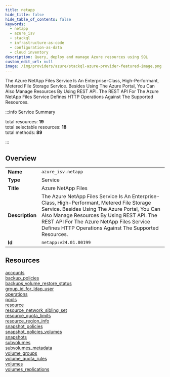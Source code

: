 ```yaml
---
title: netapp
hide_title: false
hide_table_of_contents: false
keywords:
  - netapp
  - azure_isv
  - stackql
  - infrastructure-as-code
  - configuration-as-data
  - cloud inventory
description: Query, deploy and manage Azure resources using SQL
custom_edit_url: null
image: /img/providers/azure/stackql-azure-provider-featured-image.png
---
```

The Azure NetApp Files Service Is An Enterprise-Class, High-Performant, Metered File Storage Service. Besides Using The Azure Portal, You Can Also Manage Resources By Using REST API. The REST API For The Azure NetApp Files Service Defines HTTP Operations Against The Supported Resources.  
    
:::info Service Summary

<div class="row">
<div class="providerDocColumn">
<span>total resources:&nbsp;<b>19</b></span><br />
<span>total selectable resources:&nbsp;<b>18</b></span><br />
<span>total methods:&nbsp;<b>89</b></span><br />
</div>
</div>

:::

## Overview
<table><tbody>
<tr><td><b>Name</b></td><td><code>azure_isv.netapp</code></td></tr>
<tr><td><b>Type</b></td><td>Service</td></tr>
<tr><td><b>Title</b></td><td>Azure NetApp Files</td></tr>
<tr><td><b>Description</b></td><td>The Azure NetApp Files Service Is An Enterprise-Class, High-Performant, Metered File Storage Service. Besides Using The Azure Portal, You Can Also Manage Resources By Using REST API. The REST API For The Azure NetApp Files Service Defines HTTP Operations Against The Supported Resources.</td></tr>
<tr><td><b>Id</b></td><td><code>netapp:v24.01.00199</code></td></tr>
</tbody></table>

## Resources
<div class="row">
<div class="providerDocColumn">
<a href="/providers/azure_isv/netapp/accounts/">accounts</a><br />
<a href="/providers/azure_isv/netapp/backup_policies/">backup_policies</a><br />
<a href="/providers/azure_isv/netapp/backups_volume_restore_status/">backups_volume_restore_status</a><br />
<a href="/providers/azure_isv/netapp/group_id_for_ldap_user/">group_id_for_ldap_user</a><br />
<a href="/providers/azure_isv/netapp/operations/">operations</a><br />
<a href="/providers/azure_isv/netapp/pools/">pools</a><br />
<a href="/providers/azure_isv/netapp/resource/">resource</a><br />
<a href="/providers/azure_isv/netapp/resource_network_sibling_set/">resource_network_sibling_set</a><br />
<a href="/providers/azure_isv/netapp/resource_quota_limits/">resource_quota_limits</a><br />
<a href="/providers/azure_isv/netapp/resource_region_info/">resource_region_info</a><br />
</div>
<div class="providerDocColumn">
<a href="/providers/azure_isv/netapp/snapshot_policies/">snapshot_policies</a><br />
<a href="/providers/azure_isv/netapp/snapshot_policies_volumes/">snapshot_policies_volumes</a><br />
<a href="/providers/azure_isv/netapp/snapshots/">snapshots</a><br />
<a href="/providers/azure_isv/netapp/subvolumes/">subvolumes</a><br />
<a href="/providers/azure_isv/netapp/subvolumes_metadata/">subvolumes_metadata</a><br />
<a href="/providers/azure_isv/netapp/volume_groups/">volume_groups</a><br />
<a href="/providers/azure_isv/netapp/volume_quota_rules/">volume_quota_rules</a><br />
<a href="/providers/azure_isv/netapp/volumes/">volumes</a><br />
<a href="/providers/azure_isv/netapp/volumes_replications/">volumes_replications</a><br />
</div>
</div>
